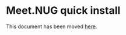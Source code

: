 # Meet.NUG quick install

This document has been moved [here](https://jitsi.github.io/handbook/docs/devops-guide/devops-guide-quickstart).
